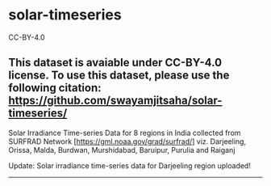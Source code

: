 # solar-timeseries
CC-BY-4.0

This dataset is avaiable under CC-BY-4.0 license. To use this dataset, please use the following citation:
https://github.com/swayamjitsaha/solar-timeseries/
---------------------------------------------------------------------------------------------------------------------------------------------------------------------------
Solar Irradiance Time-series Data for 8 regions in India collected from SURFRAD Network [https://gml.noaa.gov/grad/surfrad/] viz. Darjeeling, Orissa, Malda, Burdwan, Murshidabad, Baruipur, Purulia and Raiganj

Update: Solar irradiance time-series data for Darjeeling region uploaded!

---------------------------------------------------------------------------------------------------------------------------------------------------------------------------

